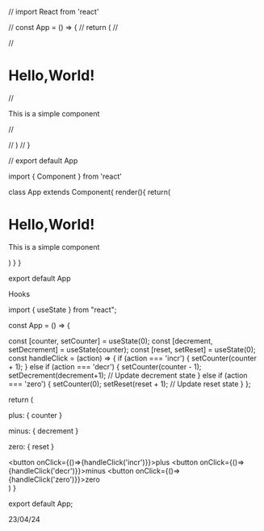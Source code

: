 // import React from 'react'

// const App = () => {
//   return (
//     <div>
//       <h1>Hello,World!</h1>
//     <p>This is a simple component</p>
//     </div>
    
//   )
// }

// export default App

import { Component } from 'react'

class App extends Component{
  render(){
    return(
      <div>
      <h1>Hello,World!</h1>
    <p>This is a simple component</p>
    </div>
    )
  }
}

export default App

Hooks

import { useState } from "react";

const App = () => {

  const [counter, setCounter] = useState(0);
  const [decrement, setDecrement] = useState(counter);
  const [reset, setReset] = useState(0);
  const handleClick = (action) => {
    if (action === 'incr') {
      setCounter(counter + 1);
    } else if (action === 'decr') {
      setCounter(counter - 1);
      setDecrement(decrement+1); // Update decrement state
    } else if (action === 'zero') {
      setCounter(0);
      setReset(reset + 1); // Update reset state
    }
  };
 

  return (
    <div>
      <p>plus: { counter }</p>
      <p>minus: { decrement }</p>
      <p>zero: { reset }</p>
      <button onClick={()=>{handleClick('incr')}}>plus</button>
      <button onClick={()=>{handleClick('decr')}}>minus</button>
      <button onClick={()=>{handleClick('zero')}}>zero</button>
    </div>
  )
}

export default App;

23/04/24
